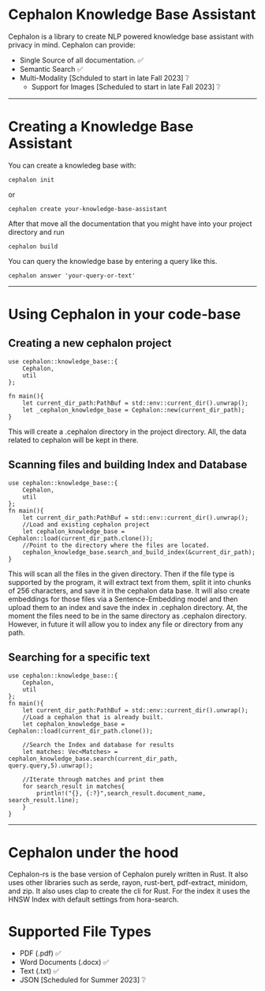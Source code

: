 # Cephalon Knowledge Base Assistant
Cephalon is a library to create NLP powered knowledge base assistant with privacy in mind.
Cephalon can provide:
* Single Source of all documentation. ✅
* Semantic Search ✅
* Multi-Modality [Schduled to start in late Fall 2023] ❔
    * Support for Images [Scheduled to start in late Fall 2023] ❔

------
# Creating a Knowledge Base Assistant 

You can create a knowledeg base with: 
```
cephalon init
```
or
```
cephalon create your-knowledge-base-assistant
```
After that move all the documentation that you might have into your project directory and run 
```
cephalon build
```

You can query the knowledge base by entering a query like this. 

```
cephalon answer 'your-query-or-text'
```
------
# Using Cephalon in your code-base

## Creating a new cephalon project
```
use cephalon::knowledge_base::{
    Cephalon,
    util
};

fn main(){
    let current_dir_path:PathBuf = std::env::current_dir().unwrap();
    let _cephalon_knowledge_base = Cephalon::new(current_dir_path);
}
```
This will create  a .cephalon directory in the project directory. All, the data related to cephalon will be kept in there. 

## Scanning files and building Index and Database

```
use cephalon::knowledge_base::{
    Cephalon,
    util
};
fn main(){
    let current_dir_path:PathBuf = std::env::current_dir().unwrap();
    //Load and existing cephalon project
    let cephalon_knowledge_base = Cephalon::load(current_dir_path.clone());
    //Point to the directory where the files are located. 
    cephalon_knowledge_base.search_and_build_index(&current_dir_path);
}
```
This will scan all the files in the given directory. Then if the file type is supported by the program, it will extract text from them, split it into chunks of 256 characters, and save it in the cephalon data base. It will also create embeddings for those files via a Sentence-Embedding model and then upload them to an index and save the index in .cephalon directory. At, the moment the files need to be in the same directory as .cephalon directory. However, in future it will allow you to index any file or directory from any path. 

## Searching for a specific text

```
use cephalon::knowledge_base::{
    Cephalon,
    util
};
fn main(){
    let current_dir_path:PathBuf = std::env::current_dir().unwrap();
    //Load a cephalon that is already built.
    let cephalon_knowledge_base = Cephalon::load(current_dir_path.clone());

    //Search the Index and database for results
    let matches: Vec<Matches> = cephalon_knowledge_base.search(current_dir_path, query.query,5).unwrap();

    //Iterate through matches and print them
    for search_result in matches{
        println!("{}, {:?}",search_result.document_name, search_result.line);
    }
}
```

------
# Cephalon under the hood

Cephalon-rs is the base version of Cephalon purely written in Rust. It also uses other libraries such as serde, rayon, rust-bert, pdf-extract, minidom, and zip. It also uses clap to create the cli for Rust. For the index it uses the HNSW Index with default settings from hora-search.  

# Supported File Types

* PDF (.pdf) ✅
* Word Documents (.docx) ✅
* Text (.txt) ✅
* JSON [Scheduled for Summer 2023] ❔

